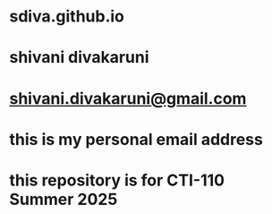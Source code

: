 # sdiva.github.io
# shivani divakaruni 
# shivani.divakaruni@gmail.com 
# this is my personal email address 
# this repository is for CTI-110 Summer 2025